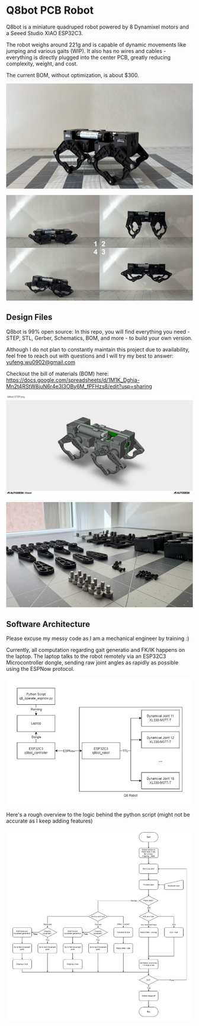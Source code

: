 # Q8bot PCB Robot

Q8bot is a miniature quadruped robot powered by 8 Dynamixel motors and a Seeed Studio XIAO ESP32C3.

The robot weighs around 221g and is capable of dynamic movements like jumping and various gaits (WIP). It also has no wires and cables - everything is directly plugged into the center PCB, greatly reducing complexity, weight, and cost.

The current BOM, without optimization, is about $300. 

[![Q8bot](documentation_public/Q8bot_Rev2_Hero.jpeg)](https://youtu.be/YJDc1xAhaOI)

![Q8bot](documentation_public/Jumping_Sequence.jpg)


## Design Files

Q8bot is 99% open source: In this repo, you will find everything you need - STEP, STL, Gerber, Schematics, BOM, and more - to build your own version. 

Although I do not plan to constantly maintain this project due to availability, feel free to reach out with questions and I will try my best to answer: yufeng.wu0902@gmail.com 

Checkout the bill of materials (BOM) here:
https://docs.google.com/spreadsheets/d/1M1K_Dghia-Mn2t4RStW8juN6r4e3I3OBy6M_fPFHzs8/edit?usp=sharing

[![Q8bot](documentation_public/Q8bot_Rev2_Render.png)](https://autode.sk/3BYuhuN)

[![Q8bot](documentation_public/Q8bot_Components.jpeg)](https://docs.google.com/spreadsheets/d/1M1K_Dghia-Mn2t4RStW8juN6r4e3I3OBy6M_fPFHzs8/edit?usp=sharing)




## Software Architecture

Please excuse my messy code as I am a mechanical engineer by training :)

Currently, all computation regarding gait generatio and FK/IK happens on the laptop. The laptop talks to the robot remotely via an ESP32C3 Microcontroller dongle, sending raw joint angles as rapidly as possible using the ESPNow protocol.

![Flowchart](documentation_public/High_Level_Flowchart.jpg)

Here's a rough overview to the logic behind the python script (might not be accurate as I keep adding features)

![alt text](documentation_public/Python_Flowchart.jpg)


